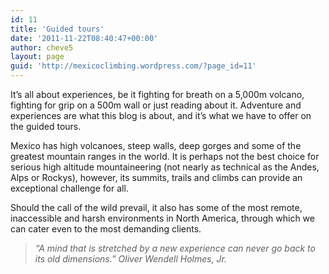 ```yaml
---
id: 11
title: 'Guided tours'
date: '2011-11-22T08:40:47+00:00'
author: cheve5
layout: page
guid: 'http://mexicoclimbing.wordpress.com/?page_id=11'
---
```


It’s all about experiences, be it fighting for breath on a 5,000m volcano, fighting for grip on a 500m wall or just reading about it. Adventure and experiences are what this blog is about, and it’s what we have to offer on the guided tours.

Mexico has high volcanoes, steep walls, deep gorges and some of the greatest mountain ranges in the world. It is perhaps not the best choice for serious high altitude mountaineering (not nearly as technical as the Andes, Alps or Rockys), however, its summits, trails and climbs can provide an exceptional challenge for all.

Should the call of the wild prevail, it also has some of the most remote, inaccessible and harsh environments in North America, through which we can cater even to the most demanding clients.

> *“A mind that is stretched by a new experience can never go back to its old dimensions.” Oliver Wendell Holmes, Jr.*